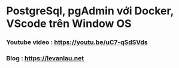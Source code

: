 # PostgreSql, pgAdmin với Docker, VScode trên Window OS

### Youtube video : https://youtu.be/uC7-qSdSVds
### Blog : https://levanlau.net
